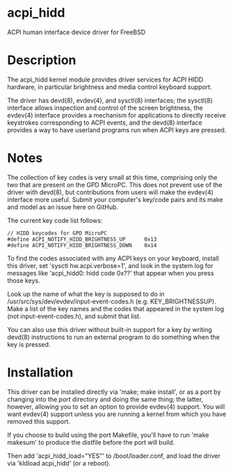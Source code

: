 # acpi_hidd

ACPI human interface device driver for FreeBSD

# Description

The acpi_hidd kernel module provides driver services for ACPI HIDD hardware,
in particular brightness and media control keyboard support.

The driver has devd(8), evdev(4), and sysctl(8) interfaces; the sysctl(8)
interface allows inspection and control of the screen brightness, the evdev(4)
interface provides a mechanism for applications to directly receive keystrokes
corresponding to ACPI events, and the devd(8) interface provides a way to have
userland programs run when ACPI keys are pressed.

# Notes

The collection of key codes is very small at this time, comprising only the
two that are present on the GPD MicroPC.  This does not prevent use of the
driver with devd(8), but contributions from users will make the evdev(4)
interface more useful.  Submit your computer's key/code pairs and its make
and model as an issue here on GitHub.

The current key code list follows:

	// HIDD keycodes for GPD MicroPC
	#define ACPI_NOTIFY_HIDD_BRIGHTNESS_UP      0x13
	#define ACPI_NOTIFY_HIDD_BRIGHTNESS_DOWN    0x14

To find the codes associated with any ACPI keys on your keyboard, install this driver,
set 'sysctl hw.acpi.verbose=1', and look in the system log for messages like
'acpi_hidd0: hidd code 0x??' that appear when you press those keys.

Look up the name of what the key is supposed
to do in /usr/src/sys/dev/evdev/input-event-codes.h (e.g. KEY_BRIGHTNESSUP).
Make a list of the key names and the codes that appeared in the system log (not
input-event-codes.h), and submit that list.

You can also use this driver without built-in support for a key by writing devd(8) 
instructions to run an external program to do something when the key is pressed.

# Installation

This driver can be installed directly via 'make; make install', or as a port
by changing into the *port* directory and doing the same thing; the latter,
however, allowing you to set an option to provide evdev(4) support.  You will
want evdev(4) support unless you are running a kernel from which you have removed this
support.

If you choose to build using the port Makefile, you'll have to run 'make
makesum' to produce the distfile before the port will build.

Then add 'acpi_hidd_load="YES"' to /boot/loader.conf, and load the driver via
'kldload acpi_hidd' (or a reboot).
